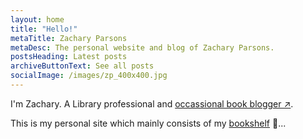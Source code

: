 ```yaml
---
layout: home
title: "Hello!"
metaTitle: Zachary Parsons
metaDesc: The personal website and blog of Zachary Parsons.
postsHeading: Latest posts
archiveButtonText: See all posts
socialImage: /images/zp_400x400.jpg
---
```

I'm Zachary. A Library professional and <a href="https://alwaysbooks.co.uk" target="_blank">occassional book blogger ↗</a>.


This is my personal site which mainly consists of my [bookshelf](/bookshelf) 📖...
